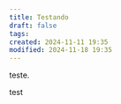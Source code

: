 ```yaml
---
title: Testando
draft: false
tags: 
created: 2024-11-11 19:35
modified: 2024-11-18 19:35
---
```

teste.

test
